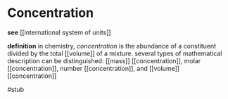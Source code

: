 # Concentration

**see** [[international system of units]]

**definition** in chemistry, _concentration_ is the abundance of a constituent divided by the total [[volume]] of a mixture. several types of mathematical description can be distinguished: [[mass]] [[concentration]], molar [[concentration]], number [[concentration]], and [[volume]] [[concentration]]

#stub
